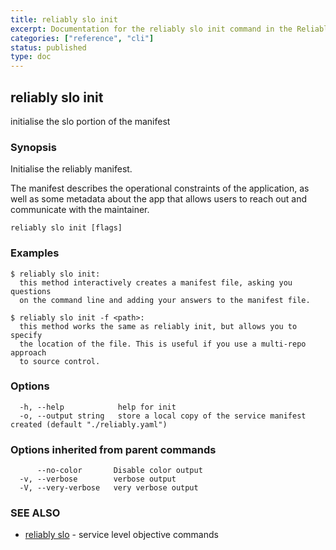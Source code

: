 ```yaml
---
title: reliably slo init
excerpt: Documentation for the reliably slo init command in the Reliably CLI
categories: ["reference", "cli"]
status: published
type: doc
---
```

## reliably slo init

initialise the slo portion of the manifest

### Synopsis

Initialise the reliably manifest.

The manifest describes the operational constraints of the application,
as well as some metadata about the app that allows users to reach out
and communicate with the maintainer.

```
reliably slo init [flags]
```

### Examples

```
$ reliably slo init:
  this method interactively creates a manifest file, asking you questions
  on the command line and adding your answers to the manifest file.

$ reliably slo init -f <path>:
  this method works the same as reliably init, but allows you to specify
  the location of the file. This is useful if you use a multi-repo approach
  to source control.
```

### Options

```
  -h, --help            help for init
  -o, --output string   store a local copy of the service manifest created (default "./reliably.yaml")
```

### Options inherited from parent commands

```
      --no-color       Disable color output
  -v, --verbose        verbose output
  -V, --very-verbose   very verbose output
```

### SEE ALSO

* [reliably slo](/docs/reference/cli/reliably-slo/)	 - service level objective commands

